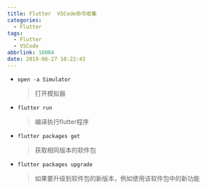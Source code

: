 ```yaml
---
title: Flutter  VSCode命令收集
categories:
  - Flutter
tags:
  - Flutter
  - VSCode
abbrlink: 10004
date: 2019-06-27 10:22:43
---
```



- `open -a Simulator`
  > 打开模拟器

- `flutter run`
  > 编译执行flutter程序

- `flutter packages get`
  > 获取相同版本的软件包

- `flutter packages upgrade`
  > 如果要升级到软件包的新版本，例如使用该软件包中的新功能


